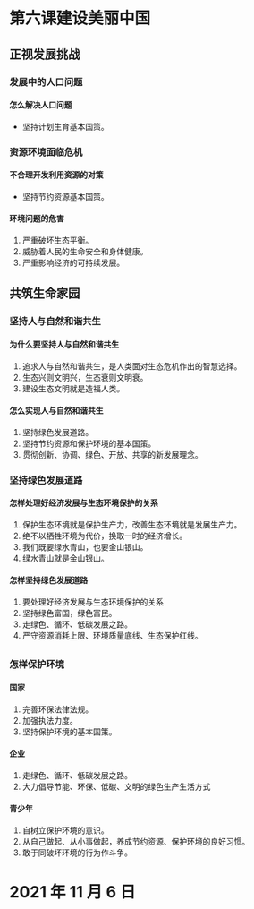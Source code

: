 # 第六课建设美丽中国

## 正视发展挑战

### 发展中的人口问题

#### 怎么解决人口问题

- 坚持计划生育基本国策。

### 资源环境面临危机

#### 不合理开发利用资源的对策

- 坚持节约资源基本国策。

#### 环境问题的危害

1. 严重破坏生态平衡。
3. 威胁着人民的生命安全和身体健康。
2. 严重影响经济的可持续发展。

## 共筑生命家园

### 坚持人与自然和谐共生

#### 为什么要坚持人与自然和谐共生

1. 追求人与自然和谐共生，是人类面对生态危机作出的智慧选择。
2. 生态兴则文明兴，生态衰则文明衰。
3. 建设生态文明就是造福人类。

#### 怎么实现人与自然和谐共生

1. 坚持绿色发展道路。
2. 坚持节约资源和保护环境的基本国策。
3. 贯彻创新、协调、绿色、开放、共享的新发展理念。

### 坚持绿色发展道路

#### 怎样处理好经济发展与生态环境保护的关系

1. 保护生态环境就是保护生产力，改善生态环境就是发展生产力。
2. 绝不以牺牲环境为代价，换取一时的经济增长。
3. 我们既要绿水青山，也要金山银山。
4. 绿水青山就是金山银山。

#### 怎样坚持绿色发展道路

1. 要处理好经济发展与生态环境保护的关系
2. 坚持绿色富国，绿色富民。
3. 走绿色、循环、低碳发展之路。
4. 严守资源消耗上限、环境质量底线、生态保护红线。

##

### 怎样保护环境

#### 国家

1. 完善环保法律法规。
3. 加强执法力度。
3. 坚持保护环境的基本国策。

#### 企业

1. 走绿色、循环、低碳发展之路。
2. 大力倡导节能、环保、低碳、文明的绿色生产生活方式

#### 青少年

1. 自树立保护环境的意识。
2. 从自己做起、从小事做起，养成节约资源、保护环境的良好习惯。
3. 敢于同破坏环境的行为作斗争。

# 2021 年 11 月 6 日